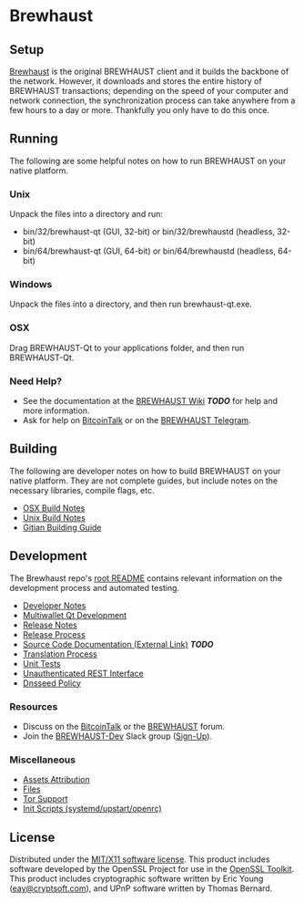 Brewhaust
=====================

Setup
---------------------
[Brewhaust](http://brewhaust.io) is the original BREWHAUST client and it builds the backbone of the network. However, it downloads and stores the entire history of BREWHAUST transactions; depending on the speed of your computer and network connection, the synchronization process can take anywhere from a few hours to a day or more. Thankfully you only have to do this once.

Running
---------------------
The following are some helpful notes on how to run BREWHAUST on your native platform.

### Unix

Unpack the files into a directory and run:

- bin/32/brewhaust-qt (GUI, 32-bit) or bin/32/brewhaustd (headless, 32-bit)
- bin/64/brewhaust-qt (GUI, 64-bit) or bin/64/brewhaustd (headless, 64-bit)

### Windows

Unpack the files into a directory, and then run brewhaust-qt.exe.

### OSX

Drag BREWHAUST-Qt to your applications folder, and then run BREWHAUST-Qt.

### Need Help?

* See the documentation at the [BREWHAUST Wiki](https://github.com/216k155/brewhaust/wiki) ***TODO***
for help and more information.
* Ask for help on [BitcoinTalk](https://bitcointalk.org/index.php?topic=2254046.0) or on the [BREWHAUST Telegram](https://t.me/BREWHAUSTcoinOfficialChat).

Building
---------------------
The following are developer notes on how to build BREWHAUST on your native platform. They are not complete guides, but include notes on the necessary libraries, compile flags, etc.

- [OSX Build Notes](build-osx.md)
- [Unix Build Notes](build-unix.md)
- [Gitian Building Guide](gitian-building.md)

Development
---------------------
The Brewhaust repo's [root README](https://github.com/BREWHAUST-Project/BREWHAUST/blob/master/README.md) contains relevant information on the development process and automated testing.

- [Developer Notes](developer-notes.md)
- [Multiwallet Qt Development](multiwallet-qt.md)
- [Release Notes](release-notes.md)
- [Release Process](release-process.md)
- [Source Code Documentation (External Link)](https://dev.visucore.com/bitcoin/doxygen/) ***TODO***
- [Translation Process](translation_process.md)
- [Unit Tests](unit-tests.md)
- [Unauthenticated REST Interface](REST-interface.md)
- [Dnsseed Policy](dnsseed-policy.md)

### Resources

* Discuss on the [BitcoinTalk](https://bitcointalk.org/index.php?topic=1262920.0) or the [BREWHAUST](http://forum.brewhaust.org/) forum.
* Join the [BREWHAUST-Dev](https://brewhaust-dev.slack.com/) Slack group ([Sign-Up](https://brewhaust-dev.herokuapp.com/)).

### Miscellaneous
- [Assets Attribution](assets-attribution.md)
- [Files](files.md)
- [Tor Support](tor.md)
- [Init Scripts (systemd/upstart/openrc)](init.md)

License
---------------------
Distributed under the [MIT/X11 software license](http://www.opensource.org/licenses/mit-license.php).
This product includes software developed by the OpenSSL Project for use in the [OpenSSL Toolkit](https://www.openssl.org/). This product includes
cryptographic software written by Eric Young ([eay@cryptsoft.com](mailto:eay@cryptsoft.com)), and UPnP software written by Thomas Bernard.
